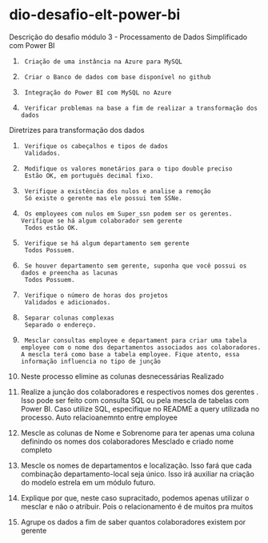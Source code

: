 # dio-desafio-elt-power-bi

Descrição do desafio módulo 3 - Processamento de Dados Simplificado com Power BI
1.      Criação de uma instância na Azure para MySQL
2.      Criar o Banco de dados com base disponível no github
3.      Integração do Power BI com MySQL no Azure
4.      Verificar problemas na base a fim de realizar a transformação dos dados
Diretrizes para transformação dos dados
1.      Verifique os cabeçalhos e tipos de dados
        Validados.
2.      Modifique os valores monetários para o tipo double preciso 
        Estão OK, em português decimal fixo.
3.      Verifique a existência dos nulos e analise a remoção 
        Só existe o gerente mas ele possui tem SSNe.
4.      Os employees com nulos em Super_ssn podem ser os gerentes. Verifique se há algum colaborador sem gerente
        Todos estão OK.
5.      Verifique se há algum departamento sem gerente
        Todos Possuem.
6.      Se houver departamento sem gerente, suponha que você possui os dados e preencha as lacunas
        Todos Possuem.
7.      Verifique o número de horas dos projetos
        Validados e adicionados.
8.      Separar colunas complexas
        Separado o endereço.
9.      Mesclar consultas employee e departament para criar uma tabela employee com o nome dos departamentos associados aos colaboradores. A mescla terá como base a tabela employee. Fique atento, essa informação influencia no tipo de junção
10.  Neste processo elimine as colunas desnecessárias
    Realizado
11.  Realize a junção dos colaboradores e respectivos nomes dos gerentes . Isso pode ser feito com consulta SQL ou pela mescla de tabelas com Power BI. Caso utilize SQL, especifique no README a query utilizada no processo.
    Auto relacioanemnto entre employee

 
12.  Mescle as colunas de Nome e Sobrenome para ter apenas uma coluna definindo os nomes dos colaboradores
    Mesclado e criado nome completo
13.  Mescle os nomes de departamentos e localização. Isso fará que cada combinação departamento-local seja único. Isso irá auxiliar na criação do modelo estrela em um módulo futuro.
14.  Explique por que, neste caso supracitado, podemos apenas utilizar o mesclar e não o atribuir.
    Pois o relacionamento é de muitos pra muitos
16.  Agrupe os dados a fim de saber quantos colaboradores existem por gerente
